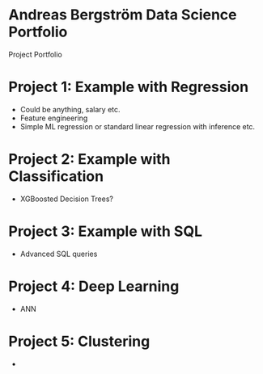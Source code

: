 # Andreas Bergström Data Science Portfolio
Project Portfolio
# Project 1: Example with Regression
* Could be anything, salary etc.
* Feature engineering
* Simple ML regression or standard linear regression with inference etc.

# Project 2: Example with Classification
* XGBoosted Decision Trees?


# Project 3: Example with SQL
* Advanced SQL queries


# Project 4: Deep Learning
* ANN


# Project 5: Clustering
*
